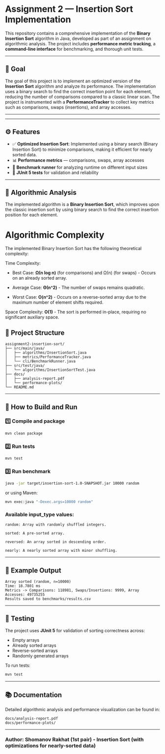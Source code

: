 # Assignment 2 — Insertion Sort Implementation

This repository contains a comprehensive implementation of the **Binary Insertion Sort** algorithm in Java, developed as part of an assignment on algorithmic analysis. The project includes **performance metric tracking**, a **command-line interface** for benchmarking, and thorough unit tests.

---

## 🎯 Goal
The goal of this project is to implement an optimized version of the **Insertion Sort** algorithm and analyze its performance. The implementation uses a binary search to find the correct insertion point for each element, reducing the number of comparisons compared to a classic linear scan. The project is instrumented with a **PerformanceTracker** to collect key metrics such as comparisons, swaps (insertions), and array accesses.

---
---

## ⚙️ Features
- ✅ **Optimized Insertion Sort**: Implemented using a binary search (Binary Insertion Sort) to minimize comparisons, making it efficient for nearly sorted data.
- 📊 **Performance metrics** — comparisons, swaps, array accesses  
- 🚀 **Benchmark runner** for analyzing runtime on different input sizes  
- 🧪 **JUnit 5 tests** for validation and reliability  

---

## 🧠 Algorithmic Analysis

The implemented algorithm is a **Binary Insertion Sort**, which improves upon the classic insertion sort by using binary search to find the correct insertion position for each element.

# Algorithmic Complexity
The implemented Binary Insertion Sort has the following theoretical complexity:

Time Complexity:

- Best Case: **Ω(n log n)** (for comparisons) and Ω(n) (for swaps) - Occurs on an already sorted array.

- Average Case: **Θ(n^2)** - The number of swaps remains quadratic.

- Worst Case: **O(n^2)** - Occurs on a reverse-sorted array due to the maximum number of element shifts required.

Space Complexity: **O(1)** - The sort is performed in-place, requiring no significant auxiliary space.


## 📁 Project Structure

```
assignment2-insertion-sort/
├── src/main/java/
│   ├── algorithms/InsertionSort.java
│   ├── metrics/PerformanceTracker.java
│   └── cli/BenchmarkRunner.java
├── src/test/java/
│   └── algorithms/InsertionSortTest.java
├── docs/
│   ├── analysis-report.pdf
│   └── performance-plots/
└── README.md
```

---

## 🧩 How to Build and Run

### 1️⃣ Compile and package
```bash
mvn clean package
```

### 2️⃣ Run tests
```bash
mvn test
```

### 3️⃣ Run benchmark
```bash
java -jar target/insertion-sort-1.0-SNAPSHOT.jar 10000 random
```
or using Maven:
```bash
mvn exec:java "-Dexec.args=10000 random"
```

### Available input_type values:
```
random: Array with randomly shuffled integers.

sorted: A pre-sorted array.

reversed: An array sorted in descending order.

nearly: A nearly sorted array with minor shuffling.
```
---

## 🧾 Example Output

```
Array sorted (random, n=10000)
Time: 18.7801 ms
Metrics -> Comparisons: 118981, Swaps/Insertions: 9999, Array Accesses: 49735255
Results saved to benchmarks/results.csv
```

---

## 🧪 Testing
The project uses **JUnit 5** for validation of sorting correctness across:
- Empty arrays
- Already sorted arrays
- Reverse-sorted arrays
- Randomly generated arrays

To run tests:
```bash
mvn test

```

---

## 📚 Documentation
Detailed algorithmic analysis and performance visualization can be found in:
```
docs/analysis-report.pdf
docs/performance-plots/
```

---
### Author: Shomanov Rakhat (1st pair) - Insertion Sort (with optimizations for nearly-sorted data)
